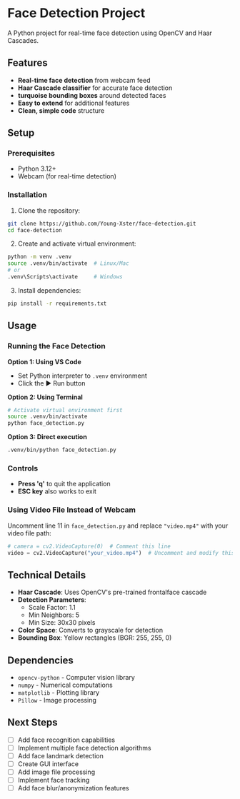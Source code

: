 # Face Detection Project

A Python project for real-time face detection using OpenCV and Haar Cascades.

## Features

- **Real-time face detection** from webcam feed
- **Haar Cascade classifier** for accurate face detection  
- **turquoise bounding boxes** around detected faces
- **Easy to extend** for additional features
- **Clean, simple code** structure

## Setup

### Prerequisites
- Python 3.12+
- Webcam (for real-time detection)

### Installation

1. Clone the repository:
```bash
git clone https://github.com/Young-Xster/face-detection.git
cd face-detection
```

2. Create and activate virtual environment:
```bash
python -m venv .venv
source .venv/bin/activate  # Linux/Mac
# or
.venv\Scripts\activate     # Windows
```

3. Install dependencies:
```bash
pip install -r requirements.txt
```

## Usage

### Running the Face Detection

**Option 1: Using VS Code**
- Set Python interpreter to `.venv` environment
- Click the ▶️ Run button

**Option 2: Using Terminal**
```bash
# Activate virtual environment first
source .venv/bin/activate
python face_detection.py
```

**Option 3: Direct execution**
```bash
.venv/bin/python face_detection.py
```

### Controls
- **Press 'q'** to quit the application
- **ESC key** also works to exit

### Using Video File Instead of Webcam
Uncomment line 11 in `face_detection.py` and replace `"video.mp4"` with your video file path:
```python
# camera = cv2.VideoCapture(0)  # Comment this line
video = cv2.VideoCapture("your_video.mp4")  # Uncomment and modify this line
```

## Technical Details

- **Haar Cascade**: Uses OpenCV's pre-trained frontalface cascade
- **Detection Parameters**:
  - Scale Factor: 1.1
  - Min Neighbors: 5
  - Min Size: 30x30 pixels
- **Color Space**: Converts to grayscale for detection
- **Bounding Box**: Yellow rectangles (BGR: 255, 255, 0)

## Dependencies

- `opencv-python` - Computer vision library
- `numpy` - Numerical computations
- `matplotlib` - Plotting library
- `Pillow` - Image processing

## Next Steps

- [ ] Add face recognition capabilities
- [ ] Implement multiple face detection algorithms
- [ ] Add face landmark detection
- [ ] Create GUI interface
- [ ] Add image file processing
- [ ] Implement face tracking
- [ ] Add face blur/anonymization features
